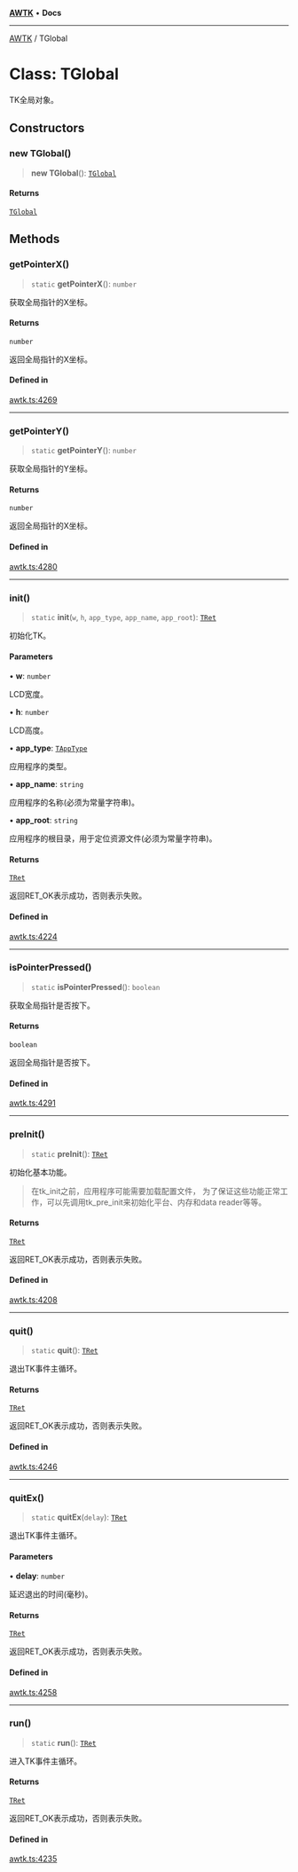 [**AWTK**](../README.md) • **Docs**

***

[AWTK](../globals.md) / TGlobal

# Class: TGlobal

TK全局对象。

## Constructors

### new TGlobal()

> **new TGlobal**(): [`TGlobal`](TGlobal.md)

#### Returns

[`TGlobal`](TGlobal.md)

## Methods

### getPointerX()

> `static` **getPointerX**(): `number`

获取全局指针的X坐标。

#### Returns

`number`

返回全局指针的X坐标。

#### Defined in

[awtk.ts:4269](https://github.com/zlgopen/awtk-binding/blob/a700388ad7cc060c10001c4cf776a40433e0a4e7/tools/code_gen/js/output/awtk.ts#L4269)

***

### getPointerY()

> `static` **getPointerY**(): `number`

获取全局指针的Y坐标。

#### Returns

`number`

返回全局指针的X坐标。

#### Defined in

[awtk.ts:4280](https://github.com/zlgopen/awtk-binding/blob/a700388ad7cc060c10001c4cf776a40433e0a4e7/tools/code_gen/js/output/awtk.ts#L4280)

***

### init()

> `static` **init**(`w`, `h`, `app_type`, `app_name`, `app_root`): [`TRet`](../enumerations/TRet.md)

初始化TK。

#### Parameters

• **w**: `number`

LCD宽度。

• **h**: `number`

LCD高度。

• **app\_type**: [`TAppType`](../enumerations/TAppType.md)

应用程序的类型。

• **app\_name**: `string`

应用程序的名称(必须为常量字符串)。

• **app\_root**: `string`

应用程序的根目录，用于定位资源文件(必须为常量字符串)。

#### Returns

[`TRet`](../enumerations/TRet.md)

返回RET_OK表示成功，否则表示失败。

#### Defined in

[awtk.ts:4224](https://github.com/zlgopen/awtk-binding/blob/a700388ad7cc060c10001c4cf776a40433e0a4e7/tools/code_gen/js/output/awtk.ts#L4224)

***

### isPointerPressed()

> `static` **isPointerPressed**(): `boolean`

获取全局指针是否按下。

#### Returns

`boolean`

返回全局指针是否按下。

#### Defined in

[awtk.ts:4291](https://github.com/zlgopen/awtk-binding/blob/a700388ad7cc060c10001c4cf776a40433e0a4e7/tools/code_gen/js/output/awtk.ts#L4291)

***

### preInit()

> `static` **preInit**(): [`TRet`](../enumerations/TRet.md)

初始化基本功能。
> 在tk_init之前，应用程序可能需要加载配置文件，
> 为了保证这些功能正常工作，可以先调用tk_pre_init来初始化平台、内存和data reader等等。

#### Returns

[`TRet`](../enumerations/TRet.md)

返回RET_OK表示成功，否则表示失败。

#### Defined in

[awtk.ts:4208](https://github.com/zlgopen/awtk-binding/blob/a700388ad7cc060c10001c4cf776a40433e0a4e7/tools/code_gen/js/output/awtk.ts#L4208)

***

### quit()

> `static` **quit**(): [`TRet`](../enumerations/TRet.md)

退出TK事件主循环。

#### Returns

[`TRet`](../enumerations/TRet.md)

返回RET_OK表示成功，否则表示失败。

#### Defined in

[awtk.ts:4246](https://github.com/zlgopen/awtk-binding/blob/a700388ad7cc060c10001c4cf776a40433e0a4e7/tools/code_gen/js/output/awtk.ts#L4246)

***

### quitEx()

> `static` **quitEx**(`delay`): [`TRet`](../enumerations/TRet.md)

退出TK事件主循环。

#### Parameters

• **delay**: `number`

延迟退出的时间(毫秒)。

#### Returns

[`TRet`](../enumerations/TRet.md)

返回RET_OK表示成功，否则表示失败。

#### Defined in

[awtk.ts:4258](https://github.com/zlgopen/awtk-binding/blob/a700388ad7cc060c10001c4cf776a40433e0a4e7/tools/code_gen/js/output/awtk.ts#L4258)

***

### run()

> `static` **run**(): [`TRet`](../enumerations/TRet.md)

进入TK事件主循环。

#### Returns

[`TRet`](../enumerations/TRet.md)

返回RET_OK表示成功，否则表示失败。

#### Defined in

[awtk.ts:4235](https://github.com/zlgopen/awtk-binding/blob/a700388ad7cc060c10001c4cf776a40433e0a4e7/tools/code_gen/js/output/awtk.ts#L4235)
